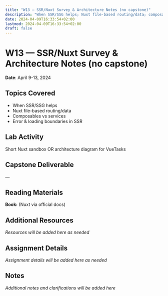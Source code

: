 ```yaml
---
title: "W13 — SSR/Nuxt Survey & Architecture Notes (no capstone)"
description: "When SSR/SSG helps; Nuxt file-based routing/data; composables vs services; error & loading boundaries in SSR"
date: 2024-04-09T16:33:54+02:00
lastmod: 2024-04-09T16:33:54+02:00
draft: false
---
```


# W13 — SSR/Nuxt Survey & Architecture Notes (no capstone)

**Date**: April 9-13, 2024

## Topics Covered
- When SSR/SSG helps
- Nuxt file-based routing/data
- Composables vs services
- Error & loading boundaries in SSR

## Lab Activity
Short Nuxt sandbox OR architecture diagram for VueTasks

## Capstone Deliverable
—

## Reading Materials
**Book:** (Nuxt via official docs)

## Additional Resources
*Resources will be added here as needed*

## Assignment Details
*Assignment details will be added here as needed*

## Notes
*Additional notes and clarifications will be added here*

